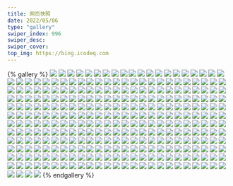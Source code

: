 ```yaml
---
title: 网页快照
date: 2022/05/06 
type: "gallery" 
swiper_index: 996
swiper_desc: 
swiper_cover: 
top_img: https://bing.icodeq.com 
---
```


{% gallery %}
![](https://alist.learnonly.xyz/d/!网页快照/read.learnonly.xyz/2022-09-23_07-25-25.png)
![](https://alist.learnonly.xyz/d/!网页快照/read.learnonly.xyz/2022-09-23_03-35-55.png)
![](https://alist.learnonly.xyz/d/!网页快照/read.learnonly.xyz/2022-09-23_16-04-04.png)
![](https://alist.learnonly.xyz/d/!网页快照/read.learnonly.xyz/2022-09-23_19-06-43.png)
![](https://alist.learnonly.xyz/d/!网页快照/read.learnonly.xyz/2022-09-23_13-39-45.png)
![](https://alist.learnonly.xyz/d/!网页快照/read.learnonly.xyz/2022-09-24_07-06-50.png)
![](https://alist.learnonly.xyz/d/!网页快照/read.learnonly.xyz/2022-09-24_19-02-56.png)
![](https://alist.learnonly.xyz/d/!网页快照/read.learnonly.xyz/2022-09-22_07-24-55.png)
![](https://alist.learnonly.xyz/d/!网页快照/read.learnonly.xyz/2022-09-23_21-57-53.png)
![](https://alist.learnonly.xyz/d/!网页快照/read.learnonly.xyz/2022-09-24_13-26-19.png)
![](https://alist.learnonly.xyz/d/!网页快照/read.learnonly.xyz/2022-09-24_09-57-48.png)
![](https://alist.learnonly.xyz/d/!网页快照/read.learnonly.xyz/2022-09-24_21-58-07.png)
![](https://alist.learnonly.xyz/d/!网页快照/read.learnonly.xyz/2022-09-24_05-07-33.png)
![](https://alist.learnonly.xyz/d/!网页快照/read.learnonly.xyz/2022-09-22_10-01-57.png)
![](https://alist.learnonly.xyz/d/!网页快照/read.learnonly.xyz/2022-09-22_03-28-21.png)
![](https://alist.learnonly.xyz/d/!网页快照/read.learnonly.xyz/2022-09-24_15-59-48.png)
![](https://alist.learnonly.xyz/d/!网页快照/read.learnonly.xyz/2022-09-22_05-14-48.png)
![](https://alist.learnonly.xyz/d/!网页快照/read.learnonly.xyz/2022-09-23_10-00-26.png)
![](https://alist.learnonly.xyz/d/!网页快照/read.learnonly.xyz/2022-09-23_05-14-47.png)
![](https://alist.learnonly.xyz/d/!网页快照/read.learnonly.xyz/2022-09-24_03-38-31.png)
![](https://alist.learnonly.xyz/d/!网页快照/read.learnonly.xyz/2022-09-22_16-02-42.png)
![](https://alist.learnonly.xyz/d/!网页快照/read.learnonly.xyz/2022-09-22_19-04-35.png)
![](https://alist.learnonly.xyz/d/!网页快照/read.learnonly.xyz/2022-09-22_21-58-03.png)
![](https://alist.learnonly.xyz/d/!网页快照/vercel.pighog.repl.co/2022-09-22_03-27-35.png)
![](https://alist.learnonly.xyz/d/!网页快照/vercel.pighog.repl.co/2022-09-23_16-03-16.png)
![](https://alist.learnonly.xyz/d/!网页快照/vercel.pighog.repl.co/2022-09-24_05-05-58.png)
![](https://alist.learnonly.xyz/d/!网页快照/vercel.pighog.repl.co/2022-09-23_09-59-41.png)
![](https://alist.learnonly.xyz/d/!网页快照/vercel.pighog.repl.co/2022-09-23_13-38-55.png)
![](https://alist.learnonly.xyz/d/!网页快照/vercel.pighog.repl.co/2022-09-24_13-25-32.png)
![](https://alist.learnonly.xyz/d/!网页快照/vercel.pighog.repl.co/2022-09-24_19-02-15.png)
![](https://alist.learnonly.xyz/d/!网页快照/vercel.pighog.repl.co/2022-09-23_05-14-01.png)
![](https://alist.learnonly.xyz/d/!网页快照/vercel.pighog.repl.co/2022-09-23_07-24-39.png)
![](https://alist.learnonly.xyz/d/!网页快照/vercel.pighog.repl.co/2022-09-22_07-24-08.png)
![](https://alist.learnonly.xyz/d/!网页快照/vercel.pighog.repl.co/2022-09-22_05-13-58.png)
![](https://alist.learnonly.xyz/d/!网页快照/vercel.pighog.repl.co/2022-09-22_16-01-34.png)
![](https://alist.learnonly.xyz/d/!网页快照/vercel.pighog.repl.co/2022-09-24_21-57-23.png)
![](https://alist.learnonly.xyz/d/!网页快照/vercel.pighog.repl.co/2022-09-23_21-57-06.png)
![](https://alist.learnonly.xyz/d/!网页快照/vercel.pighog.repl.co/2022-09-22_10-01-06.png)
![](https://alist.learnonly.xyz/d/!网页快照/vercel.pighog.repl.co/2022-09-24_03-35-11.png)
![](https://alist.learnonly.xyz/d/!网页快照/vercel.pighog.repl.co/2022-09-23_03-34-57.png)
![](https://alist.learnonly.xyz/d/!网页快照/vercel.pighog.repl.co/2022-09-24_07-05-16.png)
![](https://alist.learnonly.xyz/d/!网页快照/vercel.pighog.repl.co/2022-09-22_19-03-52.png)
![](https://alist.learnonly.xyz/d/!网页快照/vercel.pighog.repl.co/2022-09-24_09-57-05.png)
![](https://alist.learnonly.xyz/d/!网页快照/vercel.pighog.repl.co/2022-09-22_21-57-25.png)
![](https://alist.learnonly.xyz/d/!网页快照/vercel.pighog.repl.co/2022-09-24_15-58-59.png)
![](https://alist.learnonly.xyz/d/!网页快照/vercel.pighog.repl.co/2022-09-23_19-06-01.png)
![](https://alist.learnonly.xyz/d/!网页快照/one.pighog.repl.co/2022-09-22_07-24-00.png)
![](https://alist.learnonly.xyz/d/!网页快照/one.pighog.repl.co/2022-09-23_07-24-32.png)
![](https://alist.learnonly.xyz/d/!网页快照/one.pighog.repl.co/2022-09-23_03-34-49.png)
![](https://alist.learnonly.xyz/d/!网页快照/one.pighog.repl.co/2022-09-24_19-02-08.png)
![](https://alist.learnonly.xyz/d/!网页快照/one.pighog.repl.co/2022-09-23_16-03-09.png)
![](https://alist.learnonly.xyz/d/!网页快照/one.pighog.repl.co/2022-09-23_09-59-34.png)
![](https://alist.learnonly.xyz/d/!网页快照/one.pighog.repl.co/2022-09-22_05-13-51.png)
![](https://alist.learnonly.xyz/d/!网页快照/one.pighog.repl.co/2022-09-23_21-56-58.png)
![](https://alist.learnonly.xyz/d/!网页快照/one.pighog.repl.co/2022-09-24_05-05-50.png)
![](https://alist.learnonly.xyz/d/!网页快照/one.pighog.repl.co/2022-09-23_05-13-54.png)
![](https://alist.learnonly.xyz/d/!网页快照/one.pighog.repl.co/2022-09-24_13-25-25.png)
![](https://alist.learnonly.xyz/d/!网页快照/one.pighog.repl.co/2022-09-24_09-56-58.png)
![](https://alist.learnonly.xyz/d/!网页快照/one.pighog.repl.co/2022-09-22_03-26-41.png)
![](https://alist.learnonly.xyz/d/!网页快照/one.pighog.repl.co/2022-09-22_19-03-45.png)
![](https://alist.learnonly.xyz/d/!网页快照/one.pighog.repl.co/2022-09-23_19-05-54.png)
![](https://alist.learnonly.xyz/d/!网页快照/one.pighog.repl.co/2022-09-22_21-57-18.png)
![](https://alist.learnonly.xyz/d/!网页快照/one.pighog.repl.co/2022-09-24_21-57-15.png)
![](https://alist.learnonly.xyz/d/!网页快照/one.pighog.repl.co/2022-09-24_03-35-03.png)
![](https://alist.learnonly.xyz/d/!网页快照/one.pighog.repl.co/2022-09-24_15-58-52.png)
![](https://alist.learnonly.xyz/d/!网页快照/one.pighog.repl.co/2022-09-24_07-05-08.png)
![](https://alist.learnonly.xyz/d/!网页快照/one.pighog.repl.co/2022-09-22_16-01-27.png)
![](https://alist.learnonly.xyz/d/!网页快照/one.pighog.repl.co/2022-09-22_10-00-59.png)
![](https://alist.learnonly.xyz/d/!网页快照/one.pighog.repl.co/2022-09-23_13-38-48.png)
![](https://alist.learnonly.xyz/d/!网页快照/todo.learnonly.xyz/2022-09-23_07-26-10.png)
![](https://alist.learnonly.xyz/d/!网页快照/todo.learnonly.xyz/2022-09-23_19-07-23.png)
![](https://alist.learnonly.xyz/d/!网页快照/todo.learnonly.xyz/2022-09-24_13-26-57.png)
![](https://alist.learnonly.xyz/d/!网页快照/todo.learnonly.xyz/2022-09-22_03-28-47.png)
![](https://alist.learnonly.xyz/d/!网页快照/todo.learnonly.xyz/2022-09-24_21-58-54.png)
![](https://alist.learnonly.xyz/d/!网页快照/todo.learnonly.xyz/2022-09-23_05-15-21.png)
![](https://alist.learnonly.xyz/d/!网页快照/todo.learnonly.xyz/2022-09-22_07-25-29.png)
![](https://alist.learnonly.xyz/d/!网页快照/todo.learnonly.xyz/2022-09-22_05-15-25.png)
![](https://alist.learnonly.xyz/d/!网页快照/todo.learnonly.xyz/2022-09-24_05-08-07.png)
![](https://alist.learnonly.xyz/d/!网页快照/todo.learnonly.xyz/2022-09-23_05-15-10.png)
![](https://alist.learnonly.xyz/d/!网页快照/todo.learnonly.xyz/2022-09-24_19-03-23.png)
![](https://alist.learnonly.xyz/d/!网页快照/todo.learnonly.xyz/2022-09-22_19-05-33.png)
![](https://alist.learnonly.xyz/d/!网页快照/todo.learnonly.xyz/2022-09-22_03-28-58.png)
![](https://alist.learnonly.xyz/d/!网页快照/todo.learnonly.xyz/2022-09-24_03-39-04.png)
![](https://alist.learnonly.xyz/d/!网页快照/todo.learnonly.xyz/2022-09-24_07-07-17.png)
![](https://alist.learnonly.xyz/d/!网页快照/todo.learnonly.xyz/2022-09-24_19-03-34.png)
![](https://alist.learnonly.xyz/d/!网页快照/todo.learnonly.xyz/2022-09-24_21-58-43.png)
![](https://alist.learnonly.xyz/d/!网页快照/todo.learnonly.xyz/2022-09-23_10-02-12.png)
![](https://alist.learnonly.xyz/d/!网页快照/todo.learnonly.xyz/2022-09-23_03-36-28.png)
![](https://alist.learnonly.xyz/d/!网页快照/todo.learnonly.xyz/2022-09-24_07-07-29.png)
![](https://alist.learnonly.xyz/d/!网页快照/todo.learnonly.xyz/2022-09-23_16-04-35.png)
![](https://alist.learnonly.xyz/d/!网页快照/todo.learnonly.xyz/2022-09-24_09-58-14.png)
![](https://alist.learnonly.xyz/d/!网页快照/todo.learnonly.xyz/2022-09-24_16-00-20.png)
![](https://alist.learnonly.xyz/d/!网页快照/todo.learnonly.xyz/2022-09-23_21-58-33.png)
![](https://alist.learnonly.xyz/d/!网页快照/todo.learnonly.xyz/2022-09-22_10-02-22.png)
![](https://alist.learnonly.xyz/d/!网页快照/todo.learnonly.xyz/2022-09-23_13-40-21.png)
![](https://alist.learnonly.xyz/d/!网页快照/todo.learnonly.xyz/2022-09-22_21-59-28.png)
![](https://alist.learnonly.xyz/d/!网页快照/todo.learnonly.xyz/2022-09-22_05-15-15.png)
![](https://alist.learnonly.xyz/d/!网页快照/todo.learnonly.xyz/2022-09-22_19-05-22.png)
![](https://alist.learnonly.xyz/d/!网页快照/todo.learnonly.xyz/2022-09-23_13-40-12.png)
![](https://alist.learnonly.xyz/d/!网页快照/todo.learnonly.xyz/2022-09-22_21-59-17.png)
![](https://alist.learnonly.xyz/d/!网页快照/todo.learnonly.xyz/2022-09-23_03-36-18.png)
![](https://alist.learnonly.xyz/d/!网页快照/todo.learnonly.xyz/2022-09-22_16-03-22.png)
![](https://alist.learnonly.xyz/d/!网页快照/todo.learnonly.xyz/2022-09-24_03-38-55.png)
![](https://alist.learnonly.xyz/d/!网页快照/todo.learnonly.xyz/2022-09-23_07-25-56.png)
![](https://alist.learnonly.xyz/d/!网页快照/todo.learnonly.xyz/2022-09-23_19-07-34.png)
![](https://alist.learnonly.xyz/d/!网页快照/todo.learnonly.xyz/2022-09-22_10-02-32.png)
![](https://alist.learnonly.xyz/d/!网页快照/todo.learnonly.xyz/2022-09-24_05-07-55.png)
![](https://alist.learnonly.xyz/d/!网页快照/todo.learnonly.xyz/2022-09-23_16-04-45.png)
![](https://alist.learnonly.xyz/d/!网页快照/todo.learnonly.xyz/2022-09-23_10-01-58.png)
![](https://alist.learnonly.xyz/d/!网页快照/todo.learnonly.xyz/2022-09-22_16-03-11.png)
![](https://alist.learnonly.xyz/d/!网页快照/todo.learnonly.xyz/2022-09-24_13-26-46.png)
![](https://alist.learnonly.xyz/d/!网页快照/todo.learnonly.xyz/2022-09-24_16-00-31.png)
![](https://alist.learnonly.xyz/d/!网页快照/todo.learnonly.xyz/2022-09-24_09-58-25.png)
![](https://alist.learnonly.xyz/d/!网页快照/todo.learnonly.xyz/2022-09-23_21-58-44.png)
![](https://alist.learnonly.xyz/d/!网页快照/todo.learnonly.xyz/2022-09-22_07-25-18.png)
![](https://alist.learnonly.xyz/d/!网页快照/time.run-us-west2.goorm.io/2022-09-22_16-02-27.png)
![](https://alist.learnonly.xyz/d/!网页快照/time.run-us-west2.goorm.io/2022-09-24_09-57-36.png)
![](https://alist.learnonly.xyz/d/!网页快照/time.run-us-west2.goorm.io/2022-09-22_05-14-36.png)
![](https://alist.learnonly.xyz/d/!网页快照/time.run-us-west2.goorm.io/2022-09-22_03-28-08.png)
![](https://alist.learnonly.xyz/d/!网页快照/time.run-us-west2.goorm.io/2022-09-24_21-57-56.png)
![](https://alist.learnonly.xyz/d/!网页快照/time.run-us-west2.goorm.io/2022-09-22_07-24-42.png)
![](https://alist.learnonly.xyz/d/!网页快照/time.run-us-west2.goorm.io/2022-09-23_13-39-31.png)
![](https://alist.learnonly.xyz/d/!网页快照/time.run-us-west2.goorm.io/2022-09-22_19-04-24.png)
![](https://alist.learnonly.xyz/d/!网页快照/time.run-us-west2.goorm.io/2022-09-23_03-35-43.png)
![](https://alist.learnonly.xyz/d/!网页快照/time.run-us-west2.goorm.io/2022-09-23_16-03-52.png)
![](https://alist.learnonly.xyz/d/!网页快照/time.run-us-west2.goorm.io/2022-09-23_05-14-36.png)
![](https://alist.learnonly.xyz/d/!网页快照/time.run-us-west2.goorm.io/2022-09-24_05-06-25.png)
![](https://alist.learnonly.xyz/d/!网页快照/time.run-us-west2.goorm.io/2022-09-24_07-05-42.png)
![](https://alist.learnonly.xyz/d/!网页快照/time.run-us-west2.goorm.io/2022-09-24_03-38-21.png)
![](https://alist.learnonly.xyz/d/!网页快照/time.run-us-west2.goorm.io/2022-09-23_07-25-14.png)
![](https://alist.learnonly.xyz/d/!网页快照/time.run-us-west2.goorm.io/2022-09-22_10-01-43.png)
![](https://alist.learnonly.xyz/d/!网页快照/time.run-us-west2.goorm.io/2022-09-24_19-02-45.png)
![](https://alist.learnonly.xyz/d/!网页快照/time.run-us-west2.goorm.io/2022-09-24_15-59-27.png)
![](https://alist.learnonly.xyz/d/!网页快照/time.run-us-west2.goorm.io/2022-09-23_21-57-42.png)
![](https://alist.learnonly.xyz/d/!网页快照/time.run-us-west2.goorm.io/2022-09-24_13-26-09.png)
![](https://alist.learnonly.xyz/d/!网页快照/time.run-us-west2.goorm.io/2022-09-23_19-06-32.png)
![](https://alist.learnonly.xyz/d/!网页快照/time.run-us-west2.goorm.io/2022-09-22_21-57-52.png)
![](https://alist.learnonly.xyz/d/!网页快照/time.run-us-west2.goorm.io/2022-09-23_10-00-13.png)
![](https://alist.learnonly.xyz/d/!网页快照/img.pighog.repl.co/2022-09-22_05-12-56.png)
![](https://alist.learnonly.xyz/d/!网页快照/img.pighog.repl.co/2022-09-23_03-33-41.png)
![](https://alist.learnonly.xyz/d/!网页快照/img.pighog.repl.co/2022-09-23_16-01-55.png)
![](https://alist.learnonly.xyz/d/!网页快照/img.pighog.repl.co/2022-09-23_13-37-53.png)
![](https://alist.learnonly.xyz/d/!网页快照/img.pighog.repl.co/2022-09-22_07-22-58.png)
![](https://alist.learnonly.xyz/d/!网页快照/img.pighog.repl.co/2022-09-23_21-56-18.png)
![](https://alist.learnonly.xyz/d/!网页快照/img.pighog.repl.co/2022-09-24_13-24-31.png)
![](https://alist.learnonly.xyz/d/!网页快照/img.pighog.repl.co/2022-09-24_21-56-19.png)
![](https://alist.learnonly.xyz/d/!网页快照/img.pighog.repl.co/2022-09-22_19-02-43.png)
![](https://alist.learnonly.xyz/d/!网页快照/img.pighog.repl.co/2022-09-22_03-25-47.png)
![](https://alist.learnonly.xyz/d/!网页快照/img.pighog.repl.co/2022-09-22_21-56-36.png)
![](https://alist.learnonly.xyz/d/!网页快照/img.pighog.repl.co/2022-09-22_09-59-41.png)
![](https://alist.learnonly.xyz/d/!网页快照/img.pighog.repl.co/2022-09-22_16-00-32.png)
![](https://alist.learnonly.xyz/d/!网页快照/img.pighog.repl.co/2022-09-24_03-34-08.png)
![](https://alist.learnonly.xyz/d/!网页快照/img.pighog.repl.co/2022-09-24_07-03-36.png)
![](https://alist.learnonly.xyz/d/!网页快照/img.pighog.repl.co/2022-09-23_05-13-46.png)
![](https://alist.learnonly.xyz/d/!网页快照/img.pighog.repl.co/2022-09-23_19-04-27.png)
![](https://alist.learnonly.xyz/d/!网页快照/img.pighog.repl.co/2022-09-24_15-58-08.png)
![](https://alist.learnonly.xyz/d/!网页快照/img.pighog.repl.co/2022-09-24_09-56-12.png)
![](https://alist.learnonly.xyz/d/!网页快照/img.pighog.repl.co/2022-09-23_09-58-36.png)
![](https://alist.learnonly.xyz/d/!网页快照/img.pighog.repl.co/2022-09-23_07-23-42.png)
![](https://alist.learnonly.xyz/d/!网页快照/img.pighog.repl.co/2022-09-24_05-04-40.png)
![](https://alist.learnonly.xyz/d/!网页快照/img.pighog.repl.co/2022-09-24_19-01-13.png)
![](https://alist.learnonly.xyz/d/!网页快照/alist.learnonly.xyz/2022-09-24_07-02-59.png)
![](https://alist.learnonly.xyz/d/!网页快照/alist.learnonly.xyz/2022-09-23_21-55-37.png)
![](https://alist.learnonly.xyz/d/!网页快照/alist.learnonly.xyz/2022-09-24_15-57-28.png)
![](https://alist.learnonly.xyz/d/!网页快照/alist.learnonly.xyz/2022-09-24_21-55-43.png)
![](https://alist.learnonly.xyz/d/!网页快照/alist.learnonly.xyz/2022-09-23_05-13-07.png)
![](https://alist.learnonly.xyz/d/!网页快照/alist.learnonly.xyz/2022-09-22_03-25-12.png)
![](https://alist.learnonly.xyz/d/!网页快照/alist.learnonly.xyz/2022-09-23_13-37-10.png)
![](https://alist.learnonly.xyz/d/!网页快照/alist.learnonly.xyz/2022-09-23_07-23-04.png)
![](https://alist.learnonly.xyz/d/!网页快照/alist.learnonly.xyz/2022-09-22_05-12-14.png)
![](https://alist.learnonly.xyz/d/!网页快照/alist.learnonly.xyz/2022-09-22_09-59-00.png)
![](https://alist.learnonly.xyz/d/!网页快照/alist.learnonly.xyz/2022-09-23_16-00-46.png)
![](https://alist.learnonly.xyz/d/!网页快照/alist.learnonly.xyz/2022-09-24_05-04-03.png)
![](https://alist.learnonly.xyz/d/!网页快照/alist.learnonly.xyz/2022-09-24_09-55-31.png)
![](https://alist.learnonly.xyz/d/!网页快照/alist.learnonly.xyz/2022-09-23_19-03-50.png)
![](https://alist.learnonly.xyz/d/!网页快照/alist.learnonly.xyz/2022-09-24_13-23-54.png)
![](https://alist.learnonly.xyz/d/!网页快照/alist.learnonly.xyz/2022-09-23_09-57-58.png)
![](https://alist.learnonly.xyz/d/!网页快照/alist.learnonly.xyz/2022-09-24_03-33-21.png)
![](https://alist.learnonly.xyz/d/!网页快照/alist.learnonly.xyz/2022-09-22_15-59-54.png)
![](https://alist.learnonly.xyz/d/!网页快照/alist.learnonly.xyz/2022-09-24_19-00-36.png)
![](https://alist.learnonly.xyz/d/!网页快照/alist.learnonly.xyz/2022-09-22_21-56-00.png)
![](https://alist.learnonly.xyz/d/!网页快照/alist.learnonly.xyz/2022-09-23_03-32-27.png)
![](https://alist.learnonly.xyz/d/!网页快照/alist.learnonly.xyz/2022-09-22_07-22-12.png)
![](https://alist.learnonly.xyz/d/!网页快照/alist.learnonly.xyz/2022-09-22_19-02-06.png)
![](https://alist.learnonly.xyz/d/!网页快照/news.pigp.repl.co/2022-09-22_05-14-28.png)
![](https://alist.learnonly.xyz/d/!网页快照/news.pigp.repl.co/2022-09-22_21-57-44.png)
![](https://alist.learnonly.xyz/d/!网页快照/news.pigp.repl.co/2022-09-24_19-02-37.png)
![](https://alist.learnonly.xyz/d/!网页快照/news.pigp.repl.co/2022-09-22_19-04-16.png)
![](https://alist.learnonly.xyz/d/!网页快照/news.pigp.repl.co/2022-09-23_16-03-44.png)
![](https://alist.learnonly.xyz/d/!网页快照/news.pigp.repl.co/2022-09-22_10-01-35.png)
![](https://alist.learnonly.xyz/d/!网页快照/news.pigp.repl.co/2022-09-24_15-59-20.png)
![](https://alist.learnonly.xyz/d/!网页快照/news.pigp.repl.co/2022-09-23_05-14-28.png)
![](https://alist.learnonly.xyz/d/!网页快照/news.pigp.repl.co/2022-09-23_21-57-35.png)
![](https://alist.learnonly.xyz/d/!网页快照/news.pigp.repl.co/2022-09-24_07-05-35.png)
![](https://alist.learnonly.xyz/d/!网页快照/news.pigp.repl.co/2022-09-24_21-57-49.png)
![](https://alist.learnonly.xyz/d/!网页快照/news.pigp.repl.co/2022-09-23_03-35-34.png)
![](https://alist.learnonly.xyz/d/!网页快照/news.pigp.repl.co/2022-09-23_13-39-23.png)
![](https://alist.learnonly.xyz/d/!网页快照/news.pigp.repl.co/2022-09-23_10-00-04.png)
![](https://alist.learnonly.xyz/d/!网页快照/news.pigp.repl.co/2022-09-24_03-38-12.png)
![](https://alist.learnonly.xyz/d/!网页快照/news.pigp.repl.co/2022-09-24_05-06-17.png)
![](https://alist.learnonly.xyz/d/!网页快照/news.pigp.repl.co/2022-09-23_07-25-06.png)
![](https://alist.learnonly.xyz/d/!网页快照/news.pigp.repl.co/2022-09-24_13-26-00.png)
![](https://alist.learnonly.xyz/d/!网页快照/news.pigp.repl.co/2022-09-23_19-06-24.png)
![](https://alist.learnonly.xyz/d/!网页快照/news.pigp.repl.co/2022-09-22_03-28-00.png)
![](https://alist.learnonly.xyz/d/!网页快照/news.pigp.repl.co/2022-09-24_09-57-28.png)
![](https://alist.learnonly.xyz/d/!网页快照/news.pigp.repl.co/2022-09-22_07-24-35.png)
![](https://alist.learnonly.xyz/d/!网页快照/news.pigp.repl.co/2022-09-22_16-02-19.png)
![](https://alist.learnonly.xyz/d/!网页快照/blog.learnonly.xyz/2022-09-24_21-56-02.png)
![](https://alist.learnonly.xyz/d/!网页快照/blog.learnonly.xyz/2022-09-24_13-24-13.png)
![](https://alist.learnonly.xyz/d/!网页快照/blog.learnonly.xyz/2022-09-24_15-57-52.png)
![](https://alist.learnonly.xyz/d/!网页快照/blog.learnonly.xyz/2022-09-22_07-22-40.png)
![](https://alist.learnonly.xyz/d/!网页快照/blog.learnonly.xyz/2022-09-24_09-55-51.png)
![](https://alist.learnonly.xyz/d/!网页快照/blog.learnonly.xyz/2022-09-22_16-00-15.png)
![](https://alist.learnonly.xyz/d/!网页快照/blog.learnonly.xyz/2022-09-22_05-12-36.png)
![](https://alist.learnonly.xyz/d/!网页快照/blog.learnonly.xyz/2022-09-23_21-55-57.png)
![](https://alist.learnonly.xyz/d/!网页快照/blog.learnonly.xyz/2022-09-24_05-04-23.png)
![](https://alist.learnonly.xyz/d/!网页快照/blog.learnonly.xyz/2022-09-23_09-58-19.png)
![](https://alist.learnonly.xyz/d/!网页快照/blog.learnonly.xyz/2022-09-22_19-02-26.png)
![](https://alist.learnonly.xyz/d/!网页快照/blog.learnonly.xyz/2022-09-22_03-25-29.png)
![](https://alist.learnonly.xyz/d/!网页快照/blog.learnonly.xyz/2022-09-24_07-03-20.png)
![](https://alist.learnonly.xyz/d/!网页快照/blog.learnonly.xyz/2022-09-22_09-59-22.png)
![](https://alist.learnonly.xyz/d/!网页快照/blog.learnonly.xyz/2022-09-23_05-13-28.png)
![](https://alist.learnonly.xyz/d/!网页快照/blog.learnonly.xyz/2022-09-23_16-01-11.png)
![](https://alist.learnonly.xyz/d/!网页快照/blog.learnonly.xyz/2022-09-23_13-37-30.png)
![](https://alist.learnonly.xyz/d/!网页快照/blog.learnonly.xyz/2022-09-22_21-56-19.png)
![](https://alist.learnonly.xyz/d/!网页快照/blog.learnonly.xyz/2022-09-24_03-33-51.png)
![](https://alist.learnonly.xyz/d/!网页快照/blog.learnonly.xyz/2022-09-23_19-04-10.png)
![](https://alist.learnonly.xyz/d/!网页快照/blog.learnonly.xyz/2022-09-23_03-32-57.png)
![](https://alist.learnonly.xyz/d/!网页快照/blog.learnonly.xyz/2022-09-23_07-23-24.png)
![](https://alist.learnonly.xyz/d/!网页快照/blog.learnonly.xyz/2022-09-24_19-00-56.png)
![](https://alist.learnonly.xyz/d/!网页快照/space.bilibili.com/2022-09-22_05-12-27.png)
![](https://alist.learnonly.xyz/d/!网页快照/space.bilibili.com/2022-09-24_15-57-43.png)
![](https://alist.learnonly.xyz/d/!网页快照/space.bilibili.com/2022-09-22_07-22-30.png)
![](https://alist.learnonly.xyz/d/!网页快照/space.bilibili.com/2022-09-23_03-32-47.png)
![](https://alist.learnonly.xyz/d/!网页快照/space.bilibili.com/2022-09-22_03-25-21.png)
![](https://alist.learnonly.xyz/d/!网页快照/space.bilibili.com/2022-09-23_19-04-01.png)
![](https://alist.learnonly.xyz/d/!网页快照/space.bilibili.com/2022-09-22_16-00-06.png)
![](https://alist.learnonly.xyz/d/!网页快照/space.bilibili.com/2022-09-22_09-59-13.png)
![](https://alist.learnonly.xyz/d/!网页快照/space.bilibili.com/2022-09-23_16-01-01.png)
![](https://alist.learnonly.xyz/d/!网页快照/space.bilibili.com/2022-09-24_05-04-13.png)
![](https://alist.learnonly.xyz/d/!网页快照/space.bilibili.com/2022-09-23_21-55-49.png)
![](https://alist.learnonly.xyz/d/!网页快照/space.bilibili.com/2022-09-23_13-37-21.png)
![](https://alist.learnonly.xyz/d/!网页快照/space.bilibili.com/2022-09-22_19-02-18.png)
![](https://alist.learnonly.xyz/d/!网页快照/space.bilibili.com/2022-09-24_03-33-42.png)
![](https://alist.learnonly.xyz/d/!网页快照/space.bilibili.com/2022-09-24_13-24-04.png)
![](https://alist.learnonly.xyz/d/!网页快照/space.bilibili.com/2022-09-24_21-55-54.png)
![](https://alist.learnonly.xyz/d/!网页快照/space.bilibili.com/2022-09-24_19-00-47.png)
![](https://alist.learnonly.xyz/d/!网页快照/space.bilibili.com/2022-09-22_21-56-11.png)
![](https://alist.learnonly.xyz/d/!网页快照/space.bilibili.com/2022-09-23_07-23-15.png)
![](https://alist.learnonly.xyz/d/!网页快照/space.bilibili.com/2022-09-23_05-13-20.png)
![](https://alist.learnonly.xyz/d/!网页快照/space.bilibili.com/2022-09-24_09-55-42.png)
![](https://alist.learnonly.xyz/d/!网页快照/space.bilibili.com/2022-09-24_07-03-11.png)
![](https://alist.learnonly.xyz/d/!网页快照/space.bilibili.com/2022-09-23_09-58-10.png)
![](https://alist.learnonly.xyz/d/!网页快照/pighog.vercel.app/2022-09-22_05-12-45.png)
![](https://alist.learnonly.xyz/d/!网页快照/pighog.vercel.app/2022-09-23_21-56-08.png)
![](https://alist.learnonly.xyz/d/!网页快照/pighog.vercel.app/2022-09-22_16-00-23.png)
![](https://alist.learnonly.xyz/d/!网页快照/pighog.vercel.app/2022-09-24_07-03-27.png)
![](https://alist.learnonly.xyz/d/!网页快照/pighog.vercel.app/2022-09-22_19-02-34.png)
![](https://alist.learnonly.xyz/d/!网页快照/pighog.vercel.app/2022-09-23_09-58-26.png)
![](https://alist.learnonly.xyz/d/!网页快照/pighog.vercel.app/2022-09-23_16-01-18.png)
![](https://alist.learnonly.xyz/d/!网页快照/pighog.vercel.app/2022-09-23_13-37-37.png)
![](https://alist.learnonly.xyz/d/!网页快照/pighog.vercel.app/2022-09-24_15-57-59.png)
![](https://alist.learnonly.xyz/d/!网页快照/pighog.vercel.app/2022-09-24_05-04-31.png)
![](https://alist.learnonly.xyz/d/!网页快照/pighog.vercel.app/2022-09-23_05-13-37.png)
![](https://alist.learnonly.xyz/d/!网页快照/pighog.vercel.app/2022-09-23_07-23-33.png)
![](https://alist.learnonly.xyz/d/!网页快照/pighog.vercel.app/2022-09-23_19-04-17.png)
![](https://alist.learnonly.xyz/d/!网页快照/pighog.vercel.app/2022-09-24_21-56-10.png)
![](https://alist.learnonly.xyz/d/!网页快照/pighog.vercel.app/2022-09-24_03-33-59.png)
![](https://alist.learnonly.xyz/d/!网页快照/pighog.vercel.app/2022-09-22_09-59-30.png)
![](https://alist.learnonly.xyz/d/!网页快照/pighog.vercel.app/2022-09-22_21-56-26.png)
![](https://alist.learnonly.xyz/d/!网页快照/pighog.vercel.app/2022-09-24_19-01-04.png)
![](https://alist.learnonly.xyz/d/!网页快照/pighog.vercel.app/2022-09-23_03-33-04.png)
![](https://alist.learnonly.xyz/d/!网页快照/pighog.vercel.app/2022-09-24_09-56-02.png)
![](https://alist.learnonly.xyz/d/!网页快照/pighog.vercel.app/2022-09-22_03-25-36.png)
![](https://alist.learnonly.xyz/d/!网页快照/pighog.vercel.app/2022-09-24_13-24-21.png)
![](https://alist.learnonly.xyz/d/!网页快照/pighog.vercel.app/2022-09-22_07-22-48.png)
![](https://alist.learnonly.xyz/d/!网页快照/docs.learnonly.xyz/2022-09-22_19-04-54.png)
![](https://alist.learnonly.xyz/d/!网页快照/docs.learnonly.xyz/2022-09-23_07-25-35.png)
![](https://alist.learnonly.xyz/d/!网页快照/docs.learnonly.xyz/2022-09-24_09-58-01.png)
![](https://alist.learnonly.xyz/d/!网页快照/docs.learnonly.xyz/2022-09-24_03-38-42.png)
![](https://alist.learnonly.xyz/d/!网页快照/docs.learnonly.xyz/2022-09-22_21-58-22.png)
![](https://alist.learnonly.xyz/d/!网页快照/docs.learnonly.xyz/2022-09-22_16-02-58.png)
![](https://alist.learnonly.xyz/d/!网页快照/docs.learnonly.xyz/2022-09-22_10-02-08.png)
![](https://alist.learnonly.xyz/d/!网页快照/docs.learnonly.xyz/2022-09-22_07-25-05.png)
![](https://alist.learnonly.xyz/d/!网页快照/docs.learnonly.xyz/2022-09-24_07-07-02.png)
![](https://alist.learnonly.xyz/d/!网页快照/docs.learnonly.xyz/2022-09-23_05-14-58.png)
![](https://alist.learnonly.xyz/d/!网页快照/docs.learnonly.xyz/2022-09-24_13-26-34.png)
![](https://alist.learnonly.xyz/d/!网页快照/docs.learnonly.xyz/2022-09-23_21-58-18.png)
![](https://alist.learnonly.xyz/d/!网页快照/docs.learnonly.xyz/2022-09-23_19-07-02.png)
![](https://alist.learnonly.xyz/d/!网页快照/docs.learnonly.xyz/2022-09-23_16-04-22.png)
![](https://alist.learnonly.xyz/d/!网页快照/docs.learnonly.xyz/2022-09-24_16-00-02.png)
![](https://alist.learnonly.xyz/d/!网页快照/docs.learnonly.xyz/2022-09-23_13-39-58.png)
![](https://alist.learnonly.xyz/d/!网页快照/docs.learnonly.xyz/2022-09-22_05-15-04.png)
![](https://alist.learnonly.xyz/d/!网页快照/docs.learnonly.xyz/2022-09-22_03-28-33.png)
![](https://alist.learnonly.xyz/d/!网页快照/docs.learnonly.xyz/2022-09-24_21-58-29.png)
![](https://alist.learnonly.xyz/d/!网页快照/docs.learnonly.xyz/2022-09-23_03-36-05.png)
![](https://alist.learnonly.xyz/d/!网页快照/docs.learnonly.xyz/2022-09-23_10-01-34.png)
![](https://alist.learnonly.xyz/d/!网页快照/docs.learnonly.xyz/2022-09-24_19-03-10.png)
![](https://alist.learnonly.xyz/d/!网页快照/docs.learnonly.xyz/2022-09-24_05-07-44.png)
{% endgallery %}
